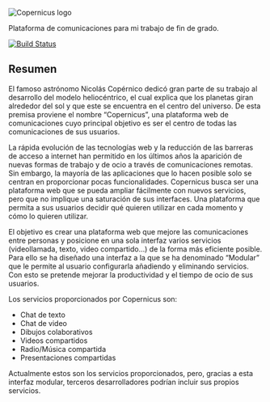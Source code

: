 ![Copernicus logo](https://user-images.githubusercontent.com/14823721/27763795-d9224f9c-5e8a-11e7-965b-579c4dadf19d.png)

Plataforma de comunicaciones para mi trabajo de fin de grado.

[![Build Status](https://travis-ci.com/carlvilla/Copernicus.svg?token=aJzHjLbR53QnhrMdqpW5&branch=master)](https://travis-ci.com/carlvilla/Copernicus)

## Resumen

El famoso astrónomo Nicolás Copérnico dedicó gran parte de su trabajo al desarrollo del modelo heliocéntrico, el cual explica que los planetas giran alrededor del sol y que este se encuentra en el centro del universo. De esta premisa proviene el nombre “Copernicus”, una plataforma web de comunicaciones cuyo principal objetivo es ser el centro de todas las comunicaciones de sus usuarios.

La rápida evolución de las tecnologías web y la reducción de las barreras de acceso a internet han permitido en los últimos años la aparición de nuevas formas de trabajo y de ocio a través de comunicaciones remotas. Sin embargo, la mayoría de las aplicaciones que lo hacen posible solo se centran en proporcionar pocas funcionalidades. Copernicus busca ser una plataforma web que se pueda ampliar fácilmente con nuevos servicios, pero que no implique una saturación de sus interfaces. Una plataforma que permita a sus usuarios decidir qué quieren utilizar en cada momento y cómo lo quieren utilizar. 

El objetivo es crear una plataforma web que mejore las comunicaciones entre personas y posicione en una sola interfaz varios servicios (videollamada, texto, video compartido…) de la forma más eficiente posible. Para ello se ha diseñado una interfaz a la que se ha denominado “Modular” que le permite al usuario configurarla añadiendo y eliminando servicios. Con esto se pretende mejorar la productividad y el tiempo de ocio de sus usuarios.

Los servicios proporcionados por Copernicus son:
-	Chat de texto
-	Chat de video
-	Dibujos colaborativos
-	Videos compartidos
-	Radio/Música compartida 
-	Presentaciones compartidas

Actualmente estos son los servicios proporcionados, pero, gracias a esta interfaz modular, terceros desarrolladores podrían incluir sus propios servicios.

